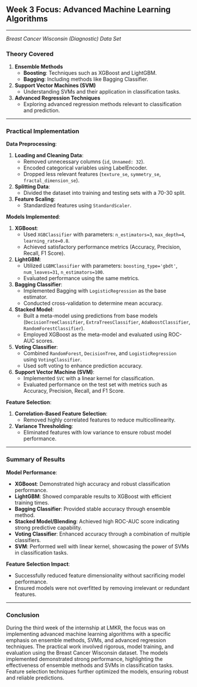 ## Week 3 **Focus**: Advanced Machine Learning Algorithms

---

*Breast Cancer Wisconsin (Diagnostic) Data Set*

### Theory Covered

1. **Ensemble Methods**
    - **Boosting**: Techniques such as XGBoost and LightGBM.
    - **Bagging**: Including methods like Bagging Classifier.
2. **Support Vector Machines (SVM)**
    - Understanding SVMs and their application in classification tasks.
3. **Advanced Regression Techniques**
    - Exploring advanced regression methods relevant to classification and prediction.

---

### Practical Implementation

**Data Preprocessing**:

1. **Loading and Cleaning Data**:
    - Removed unnecessary columns (`id`, `Unnamed: 32`).
    - Encoded categorical variables using LabelEncoder.
    - Dropped less relevant features (`texture_se`, `symmetry_se`, `fractal_dimension_se`).
2. **Splitting Data**:
    - Divided the dataset into training and testing sets with a 70-30 split.
3. **Feature Scaling**:
    - Standardized features using `StandardScaler`.

**Models Implemented**:

1. **XGBoost**:
    - Used `XGBClassifier` with parameters: `n_estimators=3`, `max_depth=4`, `learning_rate=0.8`.
    - Achieved satisfactory performance metrics (Accuracy, Precision, Recall, F1 Score).
2. **LightGBM**:
    - Utilized `LGBMClassifier` with parameters: `boosting_type='gbdt'`, `num_leaves=31`, `n_estimators=100`.
    - Evaluated performance using the same metrics.
3. **Bagging Classifier**:
    - Implemented Bagging with `LogisticRegression` as the base estimator.
    - Conducted cross-validation to determine mean accuracy.
4. **Stacked Model**:
    - Built a meta-model using predictions from base models (`DecisionTreeClassifier`, `ExtraTreesClassifier`, `AdaBoostClassifier`, `RandomForestClassifier`).
    - Employed XGBoost as the meta-model and evaluated using ROC-AUC scores.
5. **Voting Classifier**:
    - Combined `RandomForest`, `DecisionTree`, and `LogisticRegression` using `VotingClassifier`.
    - Used soft voting to enhance prediction accuracy.
6. **Support Vector Machine (SVM)**:
    - Implemented `SVC` with a linear kernel for classification.
    - Evaluated performance on the test set with metrics such as Accuracy, Precision, Recall, and F1 Score.

**Feature Selection**:

1. **Correlation-Based Feature Selection**:
    - Removed highly correlated features to reduce multicollinearity.
2. **Variance Thresholding**:
    - Eliminated features with low variance to ensure robust model performance.

---

### Summary of Results

**Model Performance**:

- **XGBoost**: Demonstrated high accuracy and robust classification performance.
- **LightGBM**: Showed comparable results to XGBoost with efficient training times.
- **Bagging Classifier**: Provided stable accuracy through ensemble method.
- **Stacked Model/Blending**: Achieved high ROC-AUC score indicating strong predictive capability.
- **Voting Classifier**: Enhanced accuracy through a combination of multiple classifiers.
- **SVM**: Performed well with linear kernel, showcasing the power of SVMs in classification tasks.

**Feature Selection Impact**:

- Successfully reduced feature dimensionality without sacrificing model performance.
- Ensured models were not overfitted by removing irrelevant or redundant features.

---

### Conclusion

During the third week of the internship at LMKR, the focus was on implementing advanced machine learning algorithms with a specific emphasis on ensemble methods, SVMs, and advanced regression techniques. The practical work involved rigorous, model training, and evaluation using the Breast Cancer Wisconsin dataset. The models implemented demonstrated strong performance, highlighting the effectiveness of ensemble methods and SVMs in classification tasks. Feature selection techniques further optimized the models, ensuring robust and reliable predictions.
